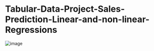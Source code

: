 # Tabular-Data-Project-Sales-Prediction-Linear-and-non-linear-Regressions
![image](https://github.com/whistle-hikhi/Tabular-Data-Project-Sales-Prediction-Linear-and-non-linear-Regressions/assets/71057600/14b504d8-16c1-45e9-b983-bc39be0a39a8)
